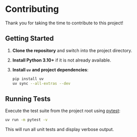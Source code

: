 # Contributing

Thank you for taking the time to contribute to this project!

## Getting Started

1. **Clone the repository** and switch into the project directory.
2. **Install Python 3.10+** if it is not already available.
3. **Install `uv` and project dependencies**:

   ```bash
   pip install uv
   uv sync --all-extras --dev
   ```

## Running Tests

Execute the test suite from the project root using [pytest](https://docs.pytest.org/):

```bash
uv run -m pytest -v
```

This will run all unit tests and display verbose output.
